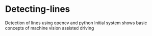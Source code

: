 # Detecting-lines
 Detection of lines using opencv and python
 Initial system shows basic concepts of machine vision assisted driving
